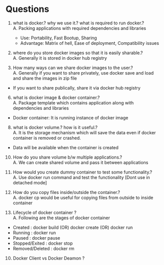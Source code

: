 # Questions

1. what is docker.? why we use it.? what is required to run docker.? <br>
A. Packing applications with required dependencies and libraries
   - Use: Portability, Fast Bootup, Sharing
   - Advantage: Matrix of hell, Ease of deployment, Compatibility issues

3. where do you store docker images so that it is easily sharable.? <br>
A. Generally it is stored in docker hub registry

4. How many ways can we share docker images to the user.? <br>
A. Generally if you want to share privately, use docker save and load and share the images in zip file
- If you want to share publically, share it via docker hub registry

6. what is docker image & docker container.? <br>
A. Package template which contains application along with dependencies and libraries
- Docker container: It is running instance of docker image

8. what is docker volume.? how is it useful.? <br>
A. It is the storage mechanism which will save the data even if docker container is removed or crashed.
- Data will be available when the container is created

10. How do you share volume b/w multiple applications.? <br>
A.  We can create shared volume and pass it between applications

11. How would you create dummy container to test some functionality.? <br>
A.  Use docker run command and test the functionality [Dont use in detached mode]

12. How do you copy files inside/outside the container.? <br>
A.  docker cp would be useful for copying files from outside to inside container

13. Lifecycle of docker container ? <br>
A. Following are the stages of docker container
  - Created         :   docker build (OR) docker create (OR) docker run 
  - Running         :   docker run
  - Paused          :   docker pause
  - Stopped/Exited  :   docker stop
  - Removed/Deleted :   docker rm

10. Docker Client vs Docker Deamon ?

